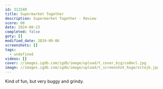```yaml
---
id: 311540
title: Supermarket Together
description: Supermarket Together - Review
score: 60
date: 2024-08-23
completed: false
goty: []
modified_date: 2024-09-06
screenshots: []
tags:
  - undefined
videos: []
cover: //images.igdb.com/igdb/image/upload/t_cover_big/co8mcl.jpg
image: //images.igdb.com/igdb/image/upload/t_screenshot_huge/sctejb.jpg
---
```

Kind of fun, but very buggy and grindy.